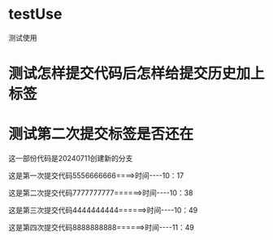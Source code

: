 # testUse
测试使用


# 测试怎样提交代码后怎样给提交历史加上标签

# 测试第二次提交标签是否还在


这一部份代码是20240711创建新的分支

这是第一次提交代码5556666666====>时间----10：17

这是第二次提交代码7777777777======>时间----10：38

这是第三次提交代码4444444444======>时间----10：49

这是第四次提交代码8888888888======>时间----11：49

